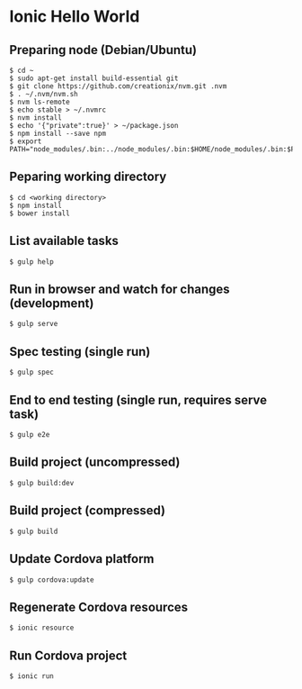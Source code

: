 # Ionic Hello World

## Preparing node (Debian/Ubuntu)

```
$ cd ~
$ sudo apt-get install build-essential git
$ git clone https://github.com/creationix/nvm.git .nvm
$ . ~/.nvm/nvm.sh
$ nvm ls-remote
$ echo stable > ~/.nvmrc
$ nvm install
$ echo '{"private":true}' > ~/package.json
$ npm install --save npm
$ export PATH="node_modules/.bin:../node_modules/.bin:$HOME/node_modules/.bin:$PATH"
```

## Peparing working directory

```
$ cd <working directory>
$ npm install
$ bower install
```

## List available tasks

```
$ gulp help
```

## Run in browser and watch for changes (development)

```
$ gulp serve
```

## Spec testing (single run)

```
$ gulp spec
```

## End to end testing (single run, requires serve task)

```
$ gulp e2e
```

## Build project (uncompressed)

```
$ gulp build:dev
```

## Build project (compressed)

```
$ gulp build
```

## Update Cordova platform

```
$ gulp cordova:update
```

## Regenerate Cordova resources

```
$ ionic resource
```

## Run Cordova project

```
$ ionic run
```
